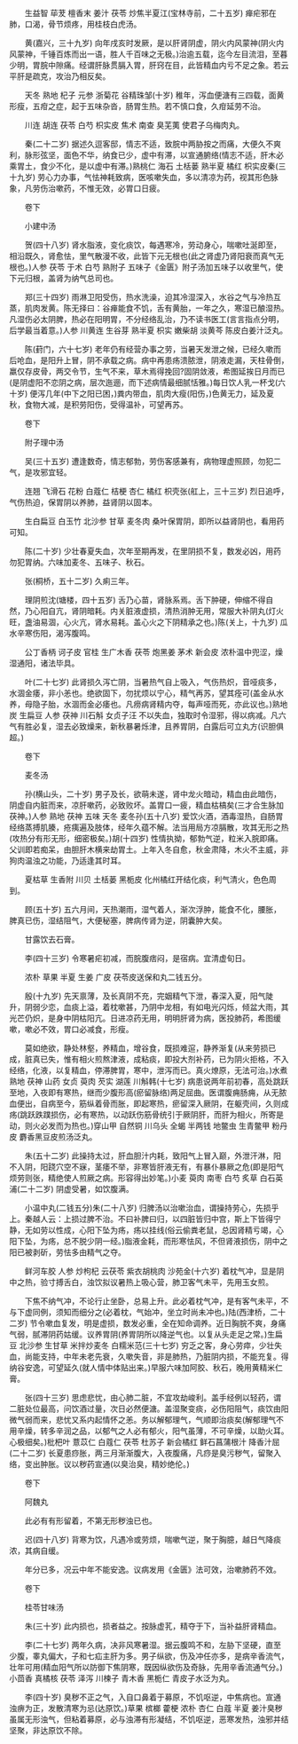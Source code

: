 <!-- { "loadSidebar": true } -->
　　生益智 荜茇 檀香末 姜汁 茯苓 炒焦半夏江(宝林寺前，二十五岁) 瘅疟邪在肺，口渴，骨节烦疼，用桂枝白虎汤。

　　黄(嘉兴，三十九岁) 向年戌亥时发厥，是以肝肾阴虚，阴火内风蒙神(阴火内风蒙神，千锤百炼而出一语，胜人千百味之无极。)治逾五载，迄今左目流泪，至暮少明，胃脘中隙痛。经谓肝脉贯膈入胃，肝窍在目，此皆精血内亏不足之象。若云平肝是疏克，攻治乃相反矣。

　　天冬 熟地 杞子 元参 浙菊花 谷精珠邹(十岁) 稚年，泻血便溏有三四载，面黄形瘦，五疳之症，起于五味杂沓，肠胃生热。若不慎口食，久疳延劳不治。

　　川连 胡连 茯苓 白芍 枳实皮 焦术 南查 臭芜荑 使君子乌梅肉丸。

　　秦(二十二岁) 据述久逗客邸，情志不适，致脘中两胁按之而痛，大便久不爽利，脉形弦坚，面色不华，纳食已少，虚中有滞，以宣通腑络(情志不适，肝木必乘胃土，食少不化，是以虚中有滞。)熟桃仁 海石 土栝蒌 熟半夏 橘红 枳实皮秦(三十九岁) 劳心力办事，气怯神耗致病，医咳嗽失血，多以清凉为药，视其形色脉象，凡劳伤治嗽药，不惟无效，必胃口日疲。

　　卷下

　　小建中汤

　　贺(四十八岁) 肾水脂液，变化痰饮，每遇寒冷，劳动身心，喘嗽吐涎即至，相沿既久，肾愈怯，里气散漫不收，此皆下元无根也(此之肾虚乃肾阳衰而真气无根也。)人参 茯苓 于术 白芍 熟附子 五味子《金匮》附子汤加五味子以收里气，使下元归根，盖肾为纳气总司也。

　　郑(三十四岁) 雨淋卫阳受伤，热水洗澡，迫其冷湿深入，水谷之气与冷热互蒸，肌肉发黄。陈无择曰：谷瘅能食不饥，舌有黄胎，一年之久，寒湿已酿湿热。凡湿伤必太阴脾，热必在阳明胃，不分经络乱治，乃不读书医工(言言指点分明，后学最当着意。)人参 川黄连 生谷芽 熟半夏 枳实 嫩柴胡 淡黄芩 陈皮白姜汁泛丸。

　　陈(葑门，六十七岁) 老年仍有经营办事之劳，当暑天发泄之候，已经久嗽而后呛血，是阳升上冒，阴不承载之病。病中再患疡溃脓泄，阴液走漏，天柱骨倒， 羸仅存皮骨，两交令节，生气不来，草木焉得挽回?固阴敛液，希图延挨日月而已(是阴虚阳不恋阴之病，层次迤逦，而下述病情最细腻恬雅。)每日饮人乳一杯戈(六十岁) 便泻几年(中下之阳已困，)粪内带血，肌肉大瘦(阳伤，)色黄无力，延及夏秋，食物大减，是积劳阳伤，受得温补，可望再苏。

　　卷下

　　附子理中汤

　　吴(三十五岁) 遭逢数奇，情志郁勃，劳伤客感兼有，病物理虚照顾，勿犯二气，是攻邪宜轻。

　　连翘 飞滑石 花粉 白蔻仁 桔梗 杏仁 橘红 枳壳张(舡上，三十三岁) 烈日追呼，气伤热迫，保胃阴以养肺，益肾阴以固本。

　　生白扁豆 白玉竹 北沙参 甘草 麦冬肉 桑叶保胃阴，即所以益肾阴也，看用药可知。

　　陈(二十岁) 少壮春夏失血，次年至期再发，在里阴损不复，数发必凶，用药勿犯胃纳。六味加麦冬、五味子、秋石。

　　张(桐桥，五十二岁) 久痢三年。

　　理阴煎沈(塘楼，四十五岁) 舌乃心苗，肾脉系焉。舌下肿硬，伸缩不得自然，乃心阳自亢，肾阴暗耗。内关脏液虚损，清热消肿无用，常服大补阴丸(灯火旺，盏油易涸，心火亢，肾水易耗。盖心火之下阴精承之也。)陈(关上，十九岁) 瓜水辛寒伤阳，渴泻腹鸣。

　　公丁香柄 诃子皮 官桂 生广木香 茯苓 炮黑姜 茅术 新会皮 浓朴温中兜涩，燥湿通阳，诸法毕具。

　　叶(二十七岁) 此肾损久泻亡阴，当暑热气自上吸入，气伤热炽，音哑痰多，水涸金痿，非小恙也。绝欲固下，勿扰烦以宁心，精气再苏，望其痊可(盖金从水养，母隐子胎，水涸而金必痿也。凡痨病肾精内夺，每声哑而死，亦此议也。)熟地炭 生扁豆 人参 茯神 川石斛 女贞子汪 不以失血，独取时令湿邪，得以病减。凡六气有胜必复，湿去必致燥来，新秋暴暑烁津，且养胃阴，白露后可立丸方(识胆俱超。)

　　卷下

　　麦冬汤

　　孙(横山头，二十岁) 男子及长，欲萌未遂，肾中龙火暗动，精血由此暗伤，阴虚自内脏而来，凉肝嗽药，必致败坏。盖胃口一疲，精血枯槁矣(三才合生脉加茯神。)人参 熟地 茯神 五味 天冬 麦冬孙(五十八岁) 爱饮火酒，酒毒湿热，自肠胃经络蒸搏肌腠，疮痍遍及肢体，经年久蕴不解。法当用局方凉膈散，攻其无形之热(攻热分有形无形，细密极矣。)胡(十四岁) 性情执拗，郁勃气逆，粒米入脘即痛。父训即若痴呆，由胆肝木横来劫胃土。上年入冬自愈，秋金肃降，木火不主威，非狗肉温浊之功能，乃适逢其时耳。

　　夏枯草 生香附 川贝 土栝蒌 黑栀皮 化州橘红开结化痰，利气清火，色色周到。

　　顾(五十岁) 五六月间，天热潮雨，湿气着人，渐次浮肿，能食不化，腰胀，脾真已伤，湿结阻气，大便秘塞，脾病传肾为逆，阴囊肿大矣。

　　甘露饮去石膏。

　　李(四十三岁) 令寒暑疟初减，而脘腹痞闷，是宿病。宜清虚旬日。

　　浓朴 草果 半夏 生姜 广皮 茯苓皮送保和丸二钱五分。

　　殷(十九岁) 先天禀薄，及长真阴不充，完姻精气下泄，春深入夏，阳气陡升，阴弱少恋，血痰上溢，着枕嗽甚，乃阴中龙相，有如电光闪烁，倾盆大雨，其光芒仍炽，是身中阴枯阳亢。日进凉药无用，明明肝肾为病，医投肺药，希图缓嗽，嗽必不效，胃口必减食，形瘦。

　　莫如绝欲，静处林壑，养精血，增谷食，既损难逭，静养渐复(从来劳损已成，脏真已失，惟有相火煎熬津液，成粘痰，即投大剂补药，已为阴火拒格，不入经络，化液，以复精血，停滞脾胃，寒中，泄泻而已。真火燎原，无法可治。)水煮熟地 茯神 山药 女贞 萸肉 芡实 湖莲 川斛韩(十七岁) 病患说两年前初春，高处跳跃至地，入夜即有寒热，继而少腹形高(瘀留脉络)两足屈曲。医谓腹痈肠痈，从无脓血便出，自病至今，筋纵着骨而胀，即起寒热，瘀留深入厥阴，在躯壳间，久则成疡(跳跃跌蹼损伤，必有寒热，以动跃伤筋骨统引于厥阴肝，而肝为相火，所寄是动，则火必发而为热也。)穿山甲 自然铜 川乌头 全蝎 半两钱 地鳖虫 生青鳖甲 粉丹皮 麝香黑豆皮煎汤泛丸。

　　朱(五十二岁) 此操持太过，肝血胆汁内耗，致阳气上冒入巅，外泄汗淋，阳不入阴，阳跷穴空不寐，茎痿不举，非寒皆肝液无有，有暴仆暴厥之危(即是阳气烦劳则张，精绝使人煎厥之病。形容得出妙笔。)小麦 萸肉 南枣 白芍 炙草 白石英浦(二十二岁) 阴虚受暑，如饮腹满。

　　小温中丸(二钱五分)朱(二十八岁) 归脾汤以治嗽治血，谓操持劳心，先损乎上。秦越人云：上损过脾不治。不曰补脾曰归，以四脏皆归中宫，斯上下皆得宁静，无如劳以性成，心阳下坠为疡，疡以挂线(俗云偷粪老鼠，总因肾精亏竭，心阳下坠，为疡，总不脱少阴一经。)脂液金耗，而形寒怯风，不但肾液损伤，阴中之阳已被剥斫，劳怯多由精气之夺。

　　鲜河车胶 人参 炒枸杞 云茯苓 紫衣胡桃肉 沙苑金(十六岁) 着枕气冲，显是阴中之热，验寸搏舌白，浊饮拟议暑热上吸心营，肺卫客气未平，先用玉女煎。

　　下焦不纳气冲，不论行止坐卧，总易上升。此必着枕气冲，是有客气未平，不与下虚同例，须知而细分之(必着枕，气始冲，坐立时尚未冲也。)陆(西津桥，二十二岁) 节令嗽血复发，明是虚损，数发必重，全在知命调养。近日胸脘不爽，身痛气弱，腻滞阴药姑缓。议养胃阴(养胃阴所以降逆气也。以复从头走足之常。)生扁豆 北沙参 生甘草 米拌炒麦冬 白糯米范(三十七岁) 穷乏之客，身心劳瘁，少壮失血，尚能支持，中年未老先衰，久嗽失音，非是肺热，乃脏阴内损，不能充复。得纳谷安逸，可望延久(就人情中体贴出来。)早服六味加阿胶、秋石，晚用黄精米仁膏。

　　张(四十三岁) 思虑悲忧，由心肺二脏，不宜攻劫峻利。盖手经例以轻药，谓二脏处位最高，问饮酒过量，次日必然便溏。盖湿聚变痰，必伤阳阻气，痰饮由阳微气弱而来，悲忧又系内起情怀之恙。务以解郁理气，气顺即治痰矣(解郁理气不用辛燥，转多辛润之品，以郁气之人必有郁火，阳气虽薄，不可辛燥，以助火耳。心极细矣。)枇杷叶 薏苡仁 白蔻仁 茯苓 杜苏子 新会橘红 鲜石菖蒲根汁 降香汁屈(二十二岁) 长夏患痧胀，两三月渐渐腹大，入夜腹痛，凡痧是臭污秽气，留聚入络，变出肿胀。议以秽药宣通(以臭治臭，精妙绝伦。)

　　卷下

　　阿魏丸

　　此必有有形留着，不第无形秽浊已也。

　　迟(四十八岁) 背寒为饮，凡遇冷或劳烦，喘嗽气逆，聚于胸臆，越日气降痰浓，其病自缓。

　　年分已多，况云中年不能安逸。议病发用《金匮》法可效，治嗽肺药不效。

　　卷下

　　桂苓甘味汤

　　朱(三十岁) 此内损也，损者益之。按脉虚芤，精夺于下，当补益肝肾精血。

　　李(二十七岁) 两年久病，决非风寒暑湿。据云腹鸣不和，左胁下坚硬，直至少腹，睾丸偏大，子和七疝主肝为多。男子纵欲，伤及冲任亦多，是病辛香流气，壮年可用(精血阳气所以防御下焦阴寒，既因纵欲伤及奇脉，先用辛香流通气分。)小茴香 真橘核 茯苓 泽泻 川楝子 青木香 黑栀仁 青皮子水泛为丸。

　　李(四十岁) 臭秽不正之气，入自口鼻着于募原，不饥呕逆，中焦病也。宣通浊痹为正，发散清寒为忌(达原饮。)草果 槟榔 藿梗 浓朴 杏仁 白蔻 半夏 姜汁臭秽虽属无形浊气，但粘着募原，必与浊滞有形凝结，不饥呕逆，恶寒发热，浊邪并结坚聚，非达原饮不除。

